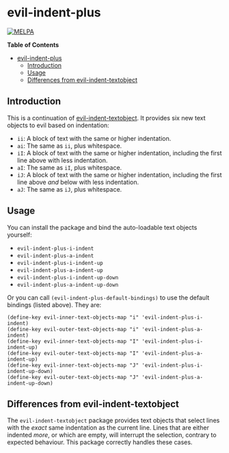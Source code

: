 # evil-indent-plus

[![MELPA](https://melpa.org/packages/evil-indent-plus-badge.svg)](https://melpa.org/#/evil-indent-plus)

<!-- markdown-toc start - Don't edit this section. Run M-x markdown-toc-generate-toc again -->
**Table of Contents**

- [evil-indent-plus](#evil-indent-plus)
    - [Introduction](#introduction)
    - [Usage](#usage)
    - [Differences from evil-indent-textobject](#differences-from-evil-indent-textobject)

<!-- markdown-toc end -->

## Introduction

This is a continuation of
[evil-indent-textobject](https://github.com/cofi/evil-indent-textobject). It
provides six new text objects to evil based on indentation:

* `ii`: A block of text with the same or higher indentation.
* `ai`: The same as `ii`, plus whitespace.
* `iI`: A block of text with the same or higher indentation, including the first
line above with less indentation.
* `aI`: The same as `iI`, plus whitespace.
* `iJ`: A block of text with the same or higher indentation, including the first
line above *and* below with less indentation.
* `aJ`: The same as `iJ`, plus whitespace.

## Usage

You can install the package and bind the auto-loadable text objects yourself:

- `evil-indent-plus-i-indent`
- `evil-indent-plus-a-indent`
- `evil-indent-plus-i-indent-up`
- `evil-indent-plus-a-indent-up`
- `evil-indent-plus-i-indent-up-down`
- `evil-indent-plus-a-indent-up-down`

Or you can call `(evil-indent-plus-default-bindings)` to use the default
bindings (listed above). They are:

```elisp
(define-key evil-inner-text-objects-map "i" 'evil-indent-plus-i-indent)
(define-key evil-outer-text-objects-map "i" 'evil-indent-plus-a-indent)
(define-key evil-inner-text-objects-map "I" 'evil-indent-plus-i-indent-up)
(define-key evil-outer-text-objects-map "I" 'evil-indent-plus-a-indent-up)
(define-key evil-inner-text-objects-map "J" 'evil-indent-plus-i-indent-up-down)
(define-key evil-outer-text-objects-map "J" 'evil-indent-plus-a-indent-up-down)
```

## Differences from evil-indent-textobject

The `evil-indent-textobject` package provides text objects that select lines
with the *exact* same indentation as the current line. Lines that are either
indented *more*, or which are empty, will interrupt the selection, contrary to
expected behaviour. This package correctly handles these cases.
